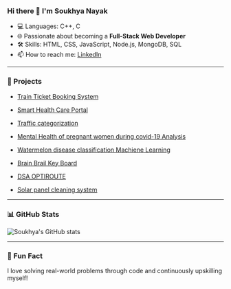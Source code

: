 ### Hi there 👋 I'm Soukhya Nayak


- 💻 Languages: C++, C
- 🌐 Passionate about becoming a **Full-Stack Web Developer**
- 🛠️ Skills: HTML, CSS, JavaScript, Node.js, MongoDB, SQL
- 📫 How to reach me: [LinkedIn](https://www.linkedin.com/in/soukhya-nayak-a56b93280)

---

### 🚀 Projects

-  [Train Ticket Booking System](https://github.com/Soukhya1234/Train)

- [Smart Health Care Portal]( https://github.com/Soukhya1234/Smart-Heathcare-Portal)

-  [Traffic categorization](https://github.com/Soukhya1234/Traffic-categorization-based-on-the-protocols)

-  [Mental Health of pregnant women during covid-19 Analysis](https://github.com/Soukhya1234/Data-Analysis)

-  [Watermelon disease classification Machiene Learning ](https://github.com/Soukhya1234/Wartermelon-disease-Prediction)
  
-  [Brain Brail Key Board](https://github.com/Soukhya1234/Brail-Keyboard)

-  [DSA OPTIROUTE](https://github.com/Soukhya1234/OPTI-ROUTE)

-  [Solar panel cleaning system](https://github.com/Soukhya1234/Solar-Panel-Cleaning-System)


---

### 📊 GitHub Stats

![Soukhya's GitHub stats](https://github-readme-stats.vercel.app/api?username=Soukhya1234&show_icons=true&theme=radical&count_private=true)

---

### 🧩 Fun Fact
I love solving real-world problems through code and continuously upskilling myself!


